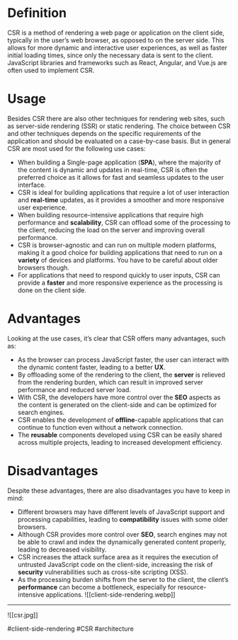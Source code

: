 # Definition

CSR is a method of rendering a web page or application on the client side, typically in the user’s web browser, as opposed to on the server side. This allows for more dynamic and interactive user experiences, as well as faster initial loading times, since only the necessary data is sent to the client. JavaScript libraries and frameworks such as React, Angular, and Vue.js are often used to implement CSR.

# Usage

Besides CSR there are also other techniques for rendering web sites, such as server-side rendering (SSR) or static rendering. The choice between CSR and other techniques depends on the specific requirements of the application and should be evaluated on a case-by-case basis. But in general CSR are most used for the following use cases:

-   When building a Single-page application (**SPA**), where the majority of the content is dynamic and updates in real-time, CSR is often the preferred choice as it allows for fast and seamless updates to the user interface.
-   CSR is ideal for building applications that require a lot of user interaction and **real-time** updates, as it provides a smoother and more responsive user experience.
-   When building resource-intensive applications that require high performance and **scalability**, CSR can offload some of the processing to the client, reducing the load on the server and improving overall performance.
-   CSR is browser-agnostic and can run on multiple modern platforms, making it a good choice for building applications that need to run on a **variety** of devices and platforms. You have to be careful about older browsers though.
-   For applications that need to respond quickly to user inputs, CSR can provide a **faster** and more responsive experience as the processing is done on the client side.

# Advantages

Looking at the use cases, it’s clear that CSR offers many advantages, such as:

-   As the browser can process JavaScript faster, the user can interact with the dynamic content faster, leading to a better **UX**.
-   By offloading some of the rendering to the client, the **server** is relieved from the rendering burden, which can result in improved server performance and reduced server load.
-   With CSR, the developers have more control over the **SEO** aspects as the content is generated on the client-side and can be optimized for search engines.
-   CSR enables the development of **offline**-capable applications that can continue to function even without a network connection.
-   The **reusable** components developed using CSR can be easily shared across multiple projects, leading to increased development efficiency.

# Disadvantages

Despite these advantages, there are also disadvantages you have to keep in mind:

-   Different browsers may have different levels of JavaScript support and processing capabilities, leading to **compatibility** issues with some older browsers.
-   Although CSR provides more control over **SEO**, search engines may not be able to crawl and index the dynamically generated content properly, leading to decreased visibility.
-   CSR increases the attack surface area as it requires the execution of untrusted JavaScript code on the client-side, increasing the risk of **security** vulnerabilities such as cross-site scripting (XSS).
-   As the processing burden shifts from the server to the client, the client’s **performance** can become a bottleneck, especially for resource-intensive applications.
![[client-side-rendering.webp]]
***
![[csr.jpg]]

#cliient-side-rendering #CSR #architecture